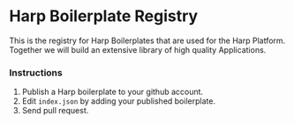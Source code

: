 # Harp Boilerplate Registry

This is the registry for Harp Boilerplates that are used for the Harp Platform. Together we will build an extensive library of high quality Applications.

### Instructions

  1. Publish a Harp boilerplate to your github account.
  2. Edit `index.json` by adding your published boilerplate.
  3. Send pull request.

